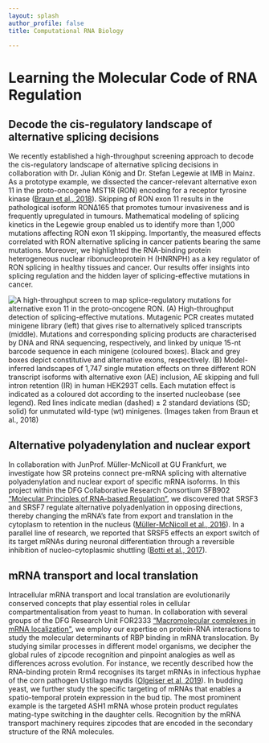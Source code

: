 ```yaml
---
layout: splash
author_profile: false
title: Computational RNA Biology

---
```



# Learning the Molecular Code of RNA Regulation

## Decode the cis-regulatory landscape of alternative splicing decisions 
We recently established a high-throughput screening approach to decode the cis-regulatory landscape of alternative splicing decisions in collaboration with Dr. Julian König and Dr. Stefan Legewie at IMB in Mainz. As a prototype example, we dissected the cancer-relevant alternative exon 11 in the proto-oncogene MST1R (RON) encoding for a receptor tyrosine kinase ([Braun et al., 2018](https://www.nature.com/articles/s41467-018-05748-7)). Skipping of RON exon 11 results in the pathological isoform RON∆165 that promotes tumour invasiveness and is frequently upregulated in tumours. Mathematical modeling of splicing kinetics in the Legewie group enabled us to identify more than 1,000 mutations affecting RON exon 11 skipping. Importantly, the measured effects correlated with RON alternative splicing in cancer patients bearing the same mutations. Moreover, we highlighted the RNA-binding protein heterogeneous nuclear ribonucleoprotein H (HNRNPH) as a key regulator of RON splicing in healthy tissues and cancer. Our results offer insights into splicing regulation and the hidden layer of splicing-effective mutations in cancer.

![A high-throughput screen to map splice-regulatory mutations for alternative exon 11 in the proto-oncogene RON. (A) High-throughput detection of splicing-effective mutations. Mutagenic PCR creates mutated minigene library (left) that gives rise to alternatively spliced transcripts (middle). Mutations and corresponding splicing products are characterised by DNA and RNA sequencing, respectively, and linked by unique 15-nt barcode sequence in each minigene (coloured boxes). Black and grey boxes depict constitutive and alternative exons, respectively. (B) Model-inferred landscapes of 1,747 single mutation effects on three different RON transcript isoforms with alternative exon (AE) inclusion, AE skipping and full intron retention (IR) in human HEK293T cells. Each mutation effect is indicated as a coloured dot according to the inserted nucleobase (see legend). Red lines indicate median (dashed) ± 2 standard deviations (SD; solid) for unmutated wild-type (wt) minigenes. (Images taken from Braun et al., 2018)]("https://github.com/ZarnackGroup/ZarnackGroup.github.io/assets/images/Figure2_RON_mutagenesis.png")


## Alternative polyadenylation and nuclear export 
In collaboration with JunProf. Müller-McNicoll at GU Frankfurt, we investigate how SR proteins connect pre-mRNA splicing with alternative polyadenylation and nuclear export of specific mRNA isoforms. In this project within the DFG Collaborative Research Consortium SFB902 [“Molecular Principles of RNA-based Regulation”](http://www.sfb902.de/home), we discovered that SRSF3 and SRSF7 regulate alternative polyadenlyation in opposing directions, thereby changing the mRNA’s fate from export and translation in the cytoplasm to retention in the nucleus ([Müller-McNicoll et al., 2016](http://genesdev.cshlp.org/content/30/5/553.long)). In a parallel line of research, we reported that SRSF5 effects an export switch of its target mRNAs during neuronal differentiation through a reversible inhibition of nucleo-cytoplasmic shuttling ([Botti et al., 2017](https://rupress.org/jcb/article-lookup/doi/10.1083/jcb.201610051)).

## mRNA transport and local translation 
Intracellular mRNA transport and local translation are evolutionarily conserved concepts that play essential roles in cellular compartmentalisation from yeast to human. In collaboration with several groups of the DFG Research Unit FOR2333 [“Macromolecular complexes in mRNA localization"](https://for2333.de/), we employ our expertise on protein-RNA interactions to study the molecular determinants of RBP binding in mRNA translocation. By studying similar processes in different model organisms, we decipher the global rules of zipcode recognition and pinpoint analogies as well as differences across evolution. For instance, we recently described how the RNA-binding protein Rrm4 recognises its target mRNAs in infectious hyphae of the corn pathogen Ustilago maydis ([Olgeiser et al, 2019](https://www.embopress.org/doi/full/10.15252/embr.201846588)). In budding yeast, we further study the specific targeting of mRNAs that enables a spatio-temporal protein expression in the bud tip. The most prominent example is the targeted ASH1 mRNA whose protein product regulates mating-type switching in the daughter cells. Recognition by the mRNA transport machinery requires zipcodes that are encoded in the secondary structure of the RNA molecules.
